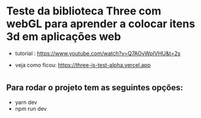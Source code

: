 # Teste da biblioteca Three com webGL para aprender a colocar itens 3d em aplicações web

-   tutorial : https://www.youtube.com/watch?v=Q7AOvWpIVHU&t=2s

-   veja como ficou: https://three-js-test-alpha.vercel.app

#

## Para rodar o projeto tem as seguintes opções:

-   yarn dev
-   npm run dev

